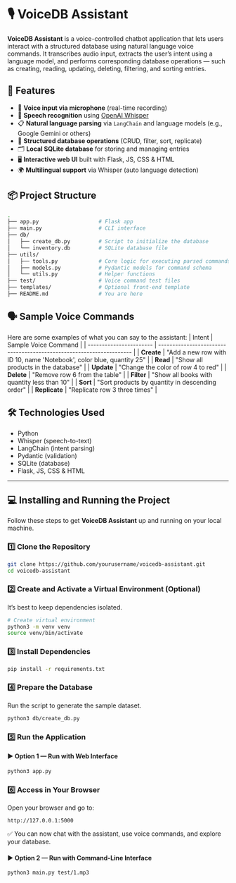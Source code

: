# 🎙️ VoiceDB Assistant

**VoiceDB Assistant** is a voice-controlled chatbot application that lets users interact with a structured database using natural language voice commands. It transcribes audio input, extracts the user’s intent using a language model, and performs corresponding database operations — such as creating, reading, updating, deleting, filtering, and sorting entries.

## 🚀 Features

- 🎤 **Voice input via microphone** (real-time recording)
- 🧠 **Speech recognition** using [OpenAI Whisper](https://github.com/openai/whisper)
- 📋 **Natural language parsing** via `LangChain` and language models (e.g., Google Gemini or others)
- 🔧 **Structured database operations** (CRUD, filter, sort, replicate)
- 🗂️ **Local SQLite database** for storing and managing entries
- 🖥️ **Interactive web UI** built with Flask, JS, CSS & HTML
- 🌍 **Multilingual support** via Whisper (auto language detection)

## 📦 Project Structure

```bash
.
├── app.py                   # Flask app 
├── main.py                  # CLI interface
├── db/
│   ├── create_db.py         # Script to initialize the database
│   └── inventory.db         # SQLite database file
├── utils/
│   ├── tools.py             # Core logic for executing parsed commands
│   ├── models.py            # Pydantic models for command schema
│   └── utils.py             # Helper functions
├── test/                    # Voice command test files
├── templates/               # Optional front-end template
├── README.md                # You are here
```

## 🗣️ Sample Voice Commands
Here are some examples of what you can say to the assistant:
| Intent                  | Sample Voice Command                                                 |
| ----------------------- | -------------------------------------------------------------------- |
| **Create**              | "Add a new row with ID 10, name 'Notebook', color blue, quantity 25" |
| **Read**                | "Show all products in the database"                                  |
| **Update**              | "Change the color of row 4 to red"                                   |
| **Delete**              | "Remove row 6 from the table"                                        |
| **Filter**              | "Show all books with quantity less than 10"                          |
| **Sort**                | "Sort products by quantity in descending order"                      |
| **Replicate**           | "Replicate row 3 three times"                                        |

## 🛠️ Technologies Used
  - Python
  - Whisper (speech-to-text)
  - LangChain (intent parsing)
  - Pydantic (validation)
  - SQLite (database)
  - Flask, JS, CSS & HTML
    

---

## 💻 Installing and Running the Project

Follow these steps to get **VoiceDB Assistant** up and running on your local machine.

### 1️⃣ Clone the Repository

```bash
git clone https://github.com/yourusername/voicedb-assistant.git
cd voicedb-assistant
```

### 2️⃣ Create and Activate a Virtual Environment (Optional)

It’s best to keep dependencies isolated.

```bash
# Create virtual environment
python3 -m venv venv
source venv/bin/activate
```

### 3️⃣ Install Dependencies

```bash
pip install -r requirements.txt
```

### 4️⃣ Prepare the Database

Run the script to generate the sample dataset.

```bash
python3 db/create_db.py
```

### 5️⃣ Run the Application

#### ▶️ Option 1 — Run with Web Interface

```bash
python3 app.py
```

### 6️⃣ Access in Your Browser

Open your browser and go to:

```
http://127.0.0.1:5000
```

✅ You can now chat with the assistant, use voice commands, and explore your database.

#### ▶️ Option 2 — Run with Command-Line Interface
```bash
python3 main.py test/1.mp3
```

